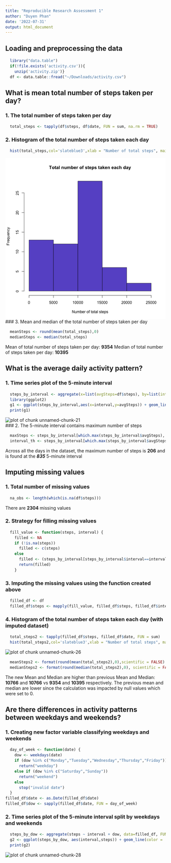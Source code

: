 ```yaml
---
title: "Reproducible Research Assessment 1"
author: "Duyen Phan"
date: '2022-07-31'
output: html_document
---
```


## Loading and preprocessing the data

```r
  library("data.table")
  if(!file.exists('activity.csv')){
    unzip('activity.zip')}
  df <- data.table::fread("~/Downloads/activity.csv")
```

## What is mean total number of steps taken per day?
### 1. The total number of steps taken per day

```r
  total_steps <- tapply(df$steps, df$date, FUN = sum, na.rm = TRUE)
```
### 2. Histogram of the total number of steps taken each day

```r
  hist(total_steps,col='slateblue3',xlab = "Number of total steps", main = "Total number of steps taken each day")
```

<img src="unnamed-chunk-19-1.png" title="plot of chunk unnamed-chunk-19" alt="plot of chunk unnamed-chunk-19" style="display: block; margin: auto;" />
### 3. Mean and median of the total number of steps taken per day

```r
  meanSteps <- round(mean(total_steps),0)
  medianSteps <- median(total_steps)
```
Mean of total number of steps taken per day: **9354**
Median of total number of steps taken per day: **10395**

## What is the average daily activity pattern?
### 1. Time series plot of the 5-minute interval 

```r
  steps_by_interval <- aggregate(x=list(avgSteps=df$steps), by=list(interval=df$interval), FUN = mean, na.rm = TRUE)
  library(ggplot2)
  g1 <- ggplot(steps_by_interval,aes(x=interval,y=avgSteps)) + geom_line(color='slateblue3')
  print(g1)
```

<img src="figure/unnamed-chunk-21-1.png" title="plot of chunk unnamed-chunk-21" alt="plot of chunk unnamed-chunk-21" style="display: block; margin: auto;" />
### 2. The 5-minute interval contains maximum number of steps

```r
  maxSteps <- steps_by_interval[which.max(steps_by_interval$avgSteps),'avgSteps']
  interval_th <- steps_by_interval[which.max(steps_by_interval$avgSteps),'interval']
```
Across all the days in the dataset, the maximum number of steps is **206** and is found at the ***835*** 5-minute interval

## Imputing missing values
### 1. Total number of missing values

```r
  na_obs <- length(which(is.na(df$steps)))
```
There are **2304** missing values
### 2. Strategy for filling missing values

```r
  fill_value <- function(steps, interval) {
    filled <- NA
    if (!is.na(steps))
      filled <- c(steps)
    else
      filled <- (steps_by_interval[steps_by_interval$interval==interval, 'avgSteps'])
      return(filled)
    }
```
### 3. Imputing the missing values using the function created above

```r
  filled_df <- df
  filled_df$steps <- mapply(fill_value, filled_df$steps, filled_df$interval)
```
### 4. Histogram of the total number of steps taken each day (with imputed dataset)

```r
  total_steps2 <- tapply(filled_df$steps, filled_df$date, FUN = sum)
  hist(total_steps2,col='slateblue3',xlab = "Number of total steps", main = "Total number of steps taken each day (imputed data)")
```

<img src="figure/unnamed-chunk-26-1.png" title="plot of chunk unnamed-chunk-26" alt="plot of chunk unnamed-chunk-26" style="display: block; margin: auto;" />

```r
  meanSteps2 <- format(round(mean(total_steps2),0),scientific = FALSE)
  medianSteps2 <- format(round(median(total_steps2),0), scientific = FALSE)
```
The new Mean and Median are higher than previous Mean and Median: **10766** and **10766** vs **9354** and **10395** respectively. The previous mean and median are lower since the calculation was impacted by null values which were set to 0.

## Are there differences in activity patterns between weekdays and weekends?
### 1. Creating new factor variable classifying weekdays and weekends

```r
  day_of_week <- function(date) {
    dow <- weekdays(date)
    if (dow %in% c("Monday","Tuesday","Wednesday","Thursday","Friday"))
      return("weekday")
    else if (dow %in% c("Saturday","Sunday"))
      return("weekend")
    else
      stop("invalid date")
  }
filled_df$date <- as.Date(filled_df$date)
filled_df$dow <- sapply(filled_df$date, FUN = day_of_week)
```
### 2. Time series plot of the 5-minute interval split by weekdays and weekends

```r
  steps_by_dow <- aggregate(steps ~ interval + dow, data=filled_df, FUN=mean) 
  g2 <- ggplot(steps_by_dow, aes(interval,steps)) + geom_line(color = 'slateblue3') + facet_grid(dow ~ .)
  print(g2)
```

<img src="figure/unnamed-chunk-28-1.png" title="plot of chunk unnamed-chunk-28" alt="plot of chunk unnamed-chunk-28" style="display: block; margin: auto;" />

